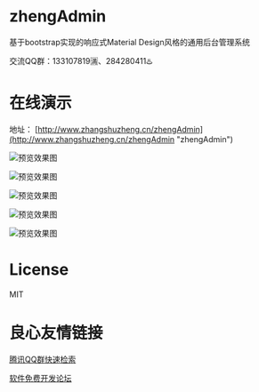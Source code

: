 # zhengAdmin

基于bootstrap实现的响应式Material Design风格的通用后台管理系统

交流QQ群：133107819🈵、284280411♨️

# 在线演示

地址： [http://www.zhangshuzheng.cn/zhengAdmin](http://www.zhangshuzheng.cn/zhengAdmin "zhengAdmin")


![预览效果图](images/zheng-upms-theme.png)

![预览效果图](images/zheng-cms-theme.png)

![预览效果图](images/zheng-pay-theme.png)

![预览效果图](images/zheng-ucenter-theme.png)

![预览效果图](images/zheng-oss-theme.png)

# License
  MIT



 # 良心友情链接

[腾讯QQ群快速检索](http://u.720life.cn/s/8cf73f7c)

[软件免费开发论坛](http://u.720life.cn/s/bbb01dc0)